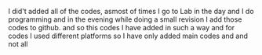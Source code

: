 I did't added all of the codes, asmost of times I go to Lab in the day and I do programming and in the evening while doing a small revision I add those codes to github. and so this codes I have added in such a way and for codes I used different platforms so I have only added main codes and and not all
